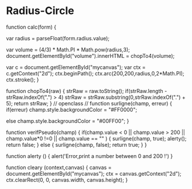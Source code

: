 # Radius-Circle



function calc(form)
{
  
  var radius = parseFloat(form.radius.value);

   var volume = (4/3) * Math.PI * Math.pow(radius,3);
  document.getElementById("volume").innerHTML = chopTo4(volume);

  var c = document.getElementById("mycanvas");
    var ctx = c.getContext("2d");
    ctx.beginPath();
    ctx.arc(200,200,radius,0,2*Math.PI);
    ctx.stroke();
}

function chopTo4(raw)
{
  strRaw = raw.toString();
  if(strRaw.length - strRaw.indexOf(".") > 4)
    strRaw = strRaw.substring(0,strRaw.indexOf(".") + 5);
  return strRaw;
}
// openclass //
function surligne(champ, erreur)
{
   if(erreur)
      champ.style.backgroundColor = "#FF0000";
      
   else
      champ.style.backgroundColor = "#00FF00";
}

function verifPseudo(champ)
{
   if(champ.value < 0 || champ.value > 200 || champ.value*0 !=0 || champ.value == "" )
   {
      surligne(champ, true);
      alerty();    
        return false;
   }
   else
   {
      surligne(champ, false);
      return true;
   }
}
    

function alerty ()
{
    alert('Error,print a number between 0 and 200 !')
}




function cleary (context,canvas)
{
    canvas = document.getElementById("mycanvas");
ctx = canvas.getContext("2d");
ctx.clearRect(0, 0, canvas.width, canvas.height);
}
    

